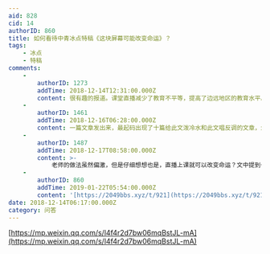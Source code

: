```yaml
---
aid: 828
cid: 14
authorID: 860
title: 如何看待中青冰点特稿《这块屏幕可能改变命运》？
tags:
    - 冰点
    - 特稿
comments:
    -
        authorID: 1273
        addTime: 2018-12-14T12:31:00.000Z
        content: 很有趣的报道。课堂直播减少了教育不平等，提高了边远地区的教育水平。希望有更有说服力的研究，而不仅仅是一篇外行记者的报道。
    -
        authorID: 1461
        addTime: 2018-12-16T06:28:00.000Z
        content: 一篇文章发出来，最起码出现了十篇给此文泼冷水和此文唱反调的文章，怎么会这样？为什么会这样？
    -
        authorID: 1487
        addTime: 2018-12-17T08:58:00.000Z
        content: >-
            老师的做法虽然偏激，但是仔细想想也是，直播上课就可以改变命运？文中提到七中很多被国外大学录取，首先家里经济一定还可以，而乡村孩子就算成绩突出，还不是只能公立学校
    -
        authorID: 860
        addTime: 2019-01-22T05:54:00.000Z
        content: '[https://2049bbs.xyz/t/921](https://2049bbs.xyz/t/921)'
date: 2018-12-14T06:17:00.000Z
category: 问答
---
```


[https://mp.weixin.qq.com/s/l4f4r2d7bw06mqBstJL-mA](https://mp.weixin.qq.com/s/l4f4r2d7bw06mqBstJL-mA)
